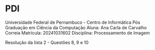# PDI
Universidade Federal de Pernambuco - Centro de Informática
Pós Graduação em Ciência da Computação
Aluna: Ana Carla de Carvalho Correia
Matrícula: 20241031602
Disciplina: Processamento de Imagem


Resolução da lista 2 - Questões 8, 9 e 10

